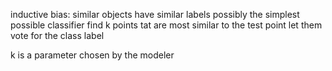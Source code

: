 
inductive bias: similar objects have similar labels
possibly the simplest possible classifier
	find k points tat are most similar to the test point
	let them vote for the class label

k is a parameter chosen by the modeler